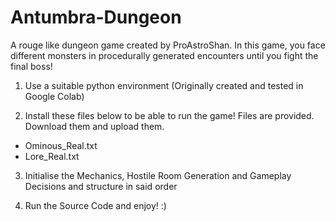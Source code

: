 # Antumbra-Dungeon
A rouge like dungeon game created by ProAstroShan. In this game, you face different monsters in procedurally generated encounters until you fight the final boss!

1. Use a suitable python environment (Originally created and tested in Google Colab)

2. Install these files below to be able to run the game! Files are provided. Download them and upload them.
- Ominous_Real.txt
- Lore_Real.txt

3. Initialise the Mechanics, Hostile Room Generation and Gameplay Decisions and structure in said order

4. Run the Source Code and enjoy! :) 
